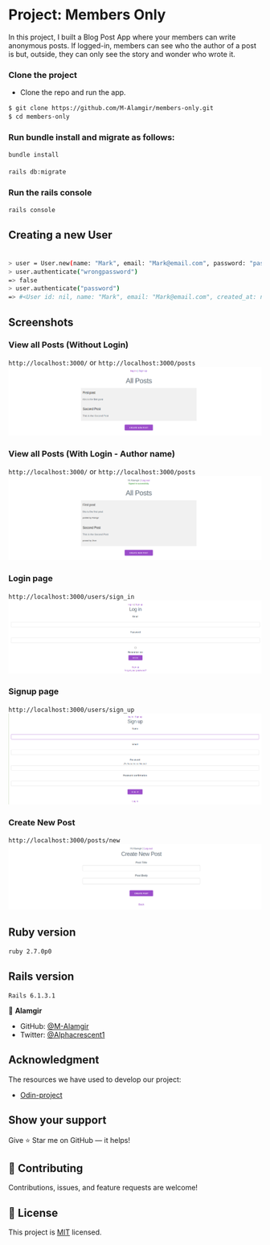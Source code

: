 # Project: Members Only

In this project, I built a Blog Post App where your members can write anonymous posts. If logged-in, members can see who the author of a post is but, outside, they can only see the story and wonder who wrote it.

### Clone the project

- Clone the repo and run the app.

```bash
$ git clone https://github.com/M-Alamgir/members-only.git
$ cd members-only

```

### Run bundle install and migrate as follows:

```bash
bundle install

rails db:migrate
```

### Run the rails console

```bash
rails console

```

## Creating a new User

``` bash

> user = User.new(name: "Mark", email: "Mark@email.com", password: "password")
> user.authenticate("wrongpassword")
=> false
> user.authenticate("password")
=> #<User id: nil, name: "Mark", email: "Mark@email.com", created_at: nil, updated_at: nil, password_digest: [FILTERED]>

```

## Screenshots

### View all Posts (Without Login)

`http://localhost:3000/` or `http://localhost:3000/posts`
![screenshot](app/assets/images/img-7.png)

### View all Posts (With Login - Author name)

`http://localhost:3000/` or `http://localhost:3000/posts`
![screenshot](app/assets/images/img-10.png)

### Login page

`http://localhost:3000/users/sign_in`
![screenshot](app/assets/images/img-8.png)

### Signup page

`http://localhost:3000/users/sign_up`
![screenshot](app/assets/images/img-9.png)

### Create New Post

`http://localhost:3000/posts/new`
![screenshot](app/assets/images/img-3.png)

## Ruby version

    ruby 2.7.0p0

## Rails version

    Rails 6.1.3.1

👤 **Alamgir**

- GitHub: [@M-Alamgir](https://github.com/M-Alamgir)
- Twitter: [@Alphacrescent1](https://twitter.com/Alphacrescent1)

## Acknowledgment
The resources we have used to develop our project:

- [Odin-project](https://www.theodinproject.com/paths/full-stack-ruby-on-rails/courses/ruby-on-rails/lessons/authentication#project-2-members-only)

## Show your support

Give ⭐ Star me on GitHub — it helps!

## 🤝 Contributing

Contributions, issues, and feature requests are welcome!

## 📝 License

This project is [MIT](https://opensource.org/licenses/MIT) licensed. 